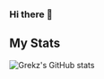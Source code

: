 ### Hi there 👋

## My Stats

![Grekz's GitHub stats](https://github-readme-stats.vercel.app/api/top-langs/?username=grekz&size_weight=0.5&count_weight=0.5&langs_count=14&layout=pie&hide=Dockerfile,TSQL)
<!--
**Grekz/Grekz** is a ✨ _special_ ✨ repository because its `README.md` (this file) appears on your GitHub profile.

Here are some ideas to get you started:

- 🔭 I’m currently working on ...
- 🌱 I’m currently learning ...
- 👯 I’m looking to collaborate on ...
- 🤔 I’m looking for help with ...
- 💬 Ask me about ...
- 📫 How to reach me: ...
- 😄 Pronouns: ...
- ⚡ Fun fact: ...
-->
